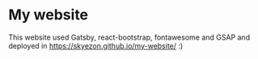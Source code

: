 My website
==========
This website used Gatsby, react-bootstrap, fontawesome and GSAP and deployed in https://skyezon.github.io/my-website/ :)
